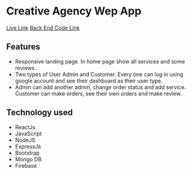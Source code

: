 # Creative Agency Wep App
[Live Link](https://creative-agency004.firebaseapp.com/)
[Back End Code Link](https://github.com/samirbiswas/creative-agency-server)

## Features
* Responsive landing page. In home page show all services and some reviews.
* Two types of User Admin and Customer. Every one can log in using google account and see their dashboard as their user type.
* Admin can add another admin, change order status and add service. Customer can make orders, see their own orders and make review.

## Technology used

* ReactJs
* JavaScript
* NodeJS
* ExpressJs
* Bootstrap
* Mongo DB
* Firebase

